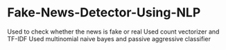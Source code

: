 # Fake-News-Detector-Using-NLP
Used to check whether the news is fake or real
Used count vectorizer and TF-IDF
Used multinomial naive bayes and passive aggressive classifier
